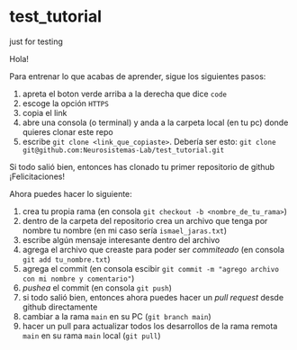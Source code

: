 # test_tutorial
just for testing

Hola!

Para entrenar lo que acabas de aprender, sigue los siguientes pasos:
1. apreta el boton verde arriba a la derecha que dice `code`
2. escoge la opción `HTTPS`
3. copia el link
4. abre una consola (o terminal) y anda a la carpeta local (en tu pc) donde quieres clonar este repo  
5. escribe `git clone <link_que_copiaste>`. Debería ser esto:
```git clone git@github.com:Neurosistemas-Lab/test_tutorial.git```

Si todo salió bien, entonces has clonado tu primer repositorio de github ¡Felicitaciones!

Ahora puedes hacer lo siguiente:
1. crea tu propia rama (en consola `git checkout -b <nombre_de_tu_rama>`)
2. dentro de la carpeta del repositorio crea un archivo que tenga por nombre tu nombre (en mi caso sería `ismael_jaras.txt`)
3. escribe algún mensaje interesante dentro del archivo
4. agrega el archivo que creaste para poder ser *commiteado* (en consola `git add tu_nombre.txt`)
5. agrega el commit (en consola escibir `git commit -m "agrego archivo con mi nombre y comentario"`)
6. *pushea* el commit (en consola `git push`)
7. si todo salió bien, entonces ahora puedes hacer un *pull request* desde github directamente
8. cambiar a la rama `main` en su PC (`git branch main`)
9. hacer un pull para actualizar todos los desarrollos de la rama remota `main` en su rama `main` local (`git pull`)
